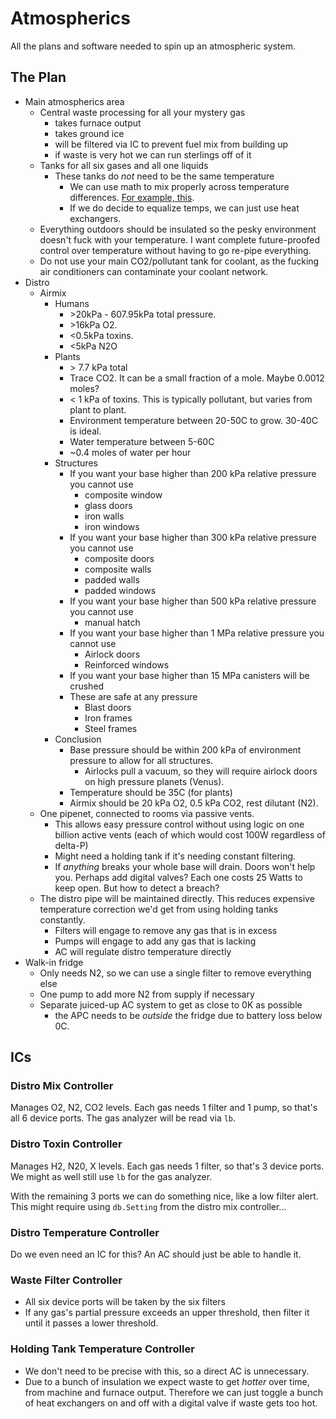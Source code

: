 # Atmospherics

All the plans and software needed to spin up an atmospheric system.

## The Plan

- Main atmospherics area
  - Central waste processing for all your mystery gas
    - takes furnace output
    - takes ground ice
    - will be filtered via IC to prevent fuel mix from building up
    - if waste is very hot we can run sterlings off of it
  - Tanks for all six gases and all one liquids
    - These tanks do *not* need to be the same temperature
      - We can use math to mix properly across temperature differences. [For example, this](../mixer/).
      - If we do decide to equalize temps, we can just use heat exchangers.
  - Everything outdoors should be insulated so the pesky environment doesn't fuck with your temperature. I want complete future-proofed control over temperature without having to go re-pipe everything.
  - Do not use your main CO2/pollutant tank for coolant, as the fucking air conditioners can contaminate your coolant network.
- Distro
  - Airmix
    - Humans
      - \>20kPa - 607.95kPa total pressure.
      - \>16kPa O2.
      - <0.5kPa toxins.
      - <5kPa N2O
    - Plants
      - \> 7.7 kPa total
      - Trace CO2. It can be a small fraction of a mole. Maybe 0.0012 moles?
      - < 1 kPa of toxins. This is typically pollutant, but varies from plant to plant.
      - Environment temperature between 20-50C to grow. 30-40C is ideal.
      - Water temperature between 5-60C
      - ~0.4 moles of water per hour
    - Structures
      - If you want your base higher than 200 kPa relative pressure you cannot use
        - composite window
        - glass doors
        - iron walls
        - iron windows
      - If you want your base higher than 300 kPa relative pressure you cannot use
        - composite doors
        - composite walls
        - padded walls
        - padded windows
      - If you want your base higher than 500 kPa relative pressure you cannot use
        - manual hatch
      - If you want your base higher than 1 MPa relative pressure you cannot use
        - Airlock doors
        - Reinforced windows
      - If you want your base higher than 15 MPa canisters will be crushed
      - These are safe at any pressure
        - Blast doors
        - Iron frames
        - Steel frames
    - Conclusion
      - Base pressure should be within 200 kPa of environment pressure to allow for all structures.
        - Airlocks pull a vacuum, so they will require airlock doors on high pressure planets (Venus).
      - Temperature should be 35C (for plants)
      - Airmix should be 20 kPa O2, 0.5 kPa CO2, rest dilutant (N2).
  - One pipenet, connected to rooms via passive vents.
    - This allows easy pressure control without using logic on one billion active vents (each of which would cost 100W regardless of delta-P)
    - Might need a holding tank if it's needing constant filtering.
    - If *anything* breaks your whole base will drain. Doors won't help you. Perhaps add digital valves? Each one costs 25 Watts to keep open. But how to detect a breach?
  - The distro pipe will be maintained directly. This reduces expensive temperature correction we'd get from using holding tanks constantly.
    - Filters will engage to remove any gas that is in excess
    - Pumps will engage to add any gas that is lacking
    - AC will regulate distro temperature directly
- Walk-in fridge
  - Only needs N2, so we can use a single filter to remove everything else
  - One pump to add more N2 from supply if necessary
  - Separate juiced-up AC system to get as close to 0K as possible
    - the APC needs to be *outside* the fridge due to battery loss below 0C.

## ICs

### Distro Mix Controller

Manages O2, N2, CO2 levels. Each gas needs 1 filter and 1 pump, so that's all 6 device ports. The gas analyzer will be read via `lb`.

### Distro Toxin Controller

Manages H2, N20, X levels. Each gas needs 1 filter, so that's 3 device ports. We might as well still use `lb` for the gas analyzer.

With the remaining 3 ports we can do something nice, like a low filter alert. This might require using `db.Setting` from the distro mix controller...

### Distro Temperature Controller

Do we even need an IC for this? An AC should just be able to handle it.

### Waste Filter Controller

- All six device ports will be taken by the six filters
- If any gas's partial pressure exceeds an upper threshold, then filter it until it passes a lower threshold.

### Holding Tank Temperature Controller

- We don't need to be precise with this, so a direct AC is unnecessary.
- Due to a bunch of insulation we expect waste to get *hotter* over time, from machine and furnace output. Therefore we can just toggle a bunch of heat exchangers on and off with a digital valve if waste gets too hot.
